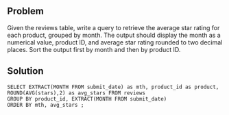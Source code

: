 ## Problem
Given the reviews table, write a query to retrieve the average star rating for each product, grouped by month. The output should display the month as a numerical value, product ID, and average star rating rounded to two decimal places. Sort the output first by month and then by product ID.

## Solution

    SELECT EXTRACT(MONTH FROM submit_date) as mth, product_id as product, ROUND(AVG(stars),2) as avg_stars FROM reviews
    GROUP BY product_id, EXTRACT(MONTH FROM submit_date)
    ORDER BY mth, avg_stars ;
